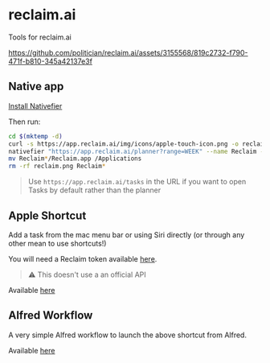 # reclaim.ai
Tools for reclaim.ai

https://github.com/politician/reclaim.ai/assets/3155568/819c2732-f790-471f-b810-345a42137e3f

## Native app

[Install Nativefier](https://github.com/nativefier/nativefier#installation)

Then run:
```sh
cd $(mktemp -d)
curl -s https://app.reclaim.ai/img/icons/apple-touch-icon.png -o reclaim.png
nativefier "https://app.reclaim.ai/planner?range=WEEK" --name Reclaim --darwin-dark-mode-support --single-instance --honest --internal-urls ".*?" --icon reclaim.png
mv Reclaim*/Reclaim.app /Applications
rm -rf reclaim.png Reclaim*
```

> Use `https://app.reclaim.ai/tasks` in the URL if you want to open Tasks by default rather than the planner

## Apple Shortcut

Add a task from the mac menu bar or using Siri directly (or through any other mean to use shortcuts!)

You will need a Reclaim token available [here](https://app.reclaim.ai/settings/developer).

> ⚠️ This doesn't use a an official API

Available [here](https://www.icloud.com/shortcuts/a4b32d40ac194fe38a9d4128e2b37ad8)

## Alfred Workflow

A very simple Alfred workflow to launch the above shortcut from Alfred.

Available [here](https://github.com/politician/reclaim.ai/raw/main/Add%20a%20task%20to%20Reclaim.ai.alfredworkflow)
